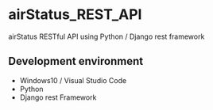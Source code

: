 # airStatus_REST_API
airStatus RESTful API using Python / Django rest framework

Development environment 
------------------------
* Windows10 / Visual Studio Code
* Python 
* Django rest Framework 

